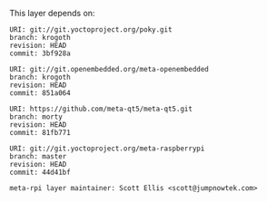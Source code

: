 This layer depends on:

    URI: git://git.yoctoproject.org/poky.git
    branch: krogoth
    revision: HEAD
    commit: 3bf928a

    URI: git://git.openembedded.org/meta-openembedded
    branch: krogoth
    revision: HEAD
    commit: 851a064

    URI: https://github.com/meta-qt5/meta-qt5.git
    branch: morty
    revision: HEAD
    commit: 81fb771

    URI: git://git.yoctoproject.org/meta-raspberrypi 
    branch: master
    revision: HEAD
    commit: 44d41bf

    meta-rpi layer maintainer: Scott Ellis <scott@jumpnowtek.com>
